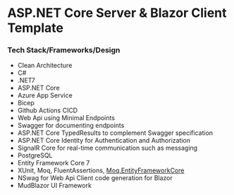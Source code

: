 # ASP.NET Core Server & Blazor Client Template

### Tech Stack/Frameworks/Design
- Clean Architecture
- C#
- .NET7
- ASP.NET Core
- Azure App Service
- Bicep
- Github Actions CICD
- Web Api using Minimal Endpoints
- Swagger for documenting endpoints
- ASP.NET Core TypedResults to complement Swagger specification
- ASP.NET Core Identity for Authentication and Authorization
- SignalR Core for real-time communication such as messaging
- PostgreSQL
- Entity Framework Core 7
- XUnit, Moq, FluentAssertions, [Moq.EntityFrameworkCore](https://github.com/MichalJankowskii/Moq.EntityFrameworkCore)
- NSwag for Web Api Client code generation for Blazor
- MudBlazor UI Framework
